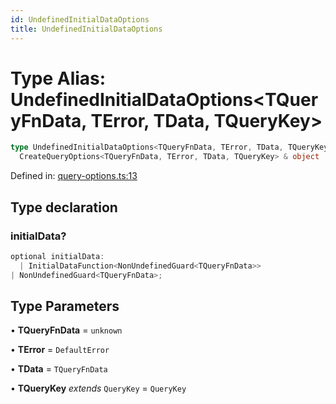 ```yaml
---
id: UndefinedInitialDataOptions
title: UndefinedInitialDataOptions
---
```


<!-- DO NOT EDIT: this page is autogenerated from the type comments -->

# Type Alias: UndefinedInitialDataOptions\<TQueryFnData, TError, TData, TQueryKey\>

```ts
type UndefinedInitialDataOptions<TQueryFnData, TError, TData, TQueryKey> =
  CreateQueryOptions<TQueryFnData, TError, TData, TQueryKey> & object
```

Defined in: [query-options.ts:13](https://github.com/arnoud-dv/query/blob/main/packages/angular-query-experimental/src/query-options.ts#L13)

## Type declaration

### initialData?

```ts
optional initialData:
  | InitialDataFunction<NonUndefinedGuard<TQueryFnData>>
| NonUndefinedGuard<TQueryFnData>;
```

## Type Parameters

• **TQueryFnData** = `unknown`

• **TError** = `DefaultError`

• **TData** = `TQueryFnData`

• **TQueryKey** _extends_ `QueryKey` = `QueryKey`
